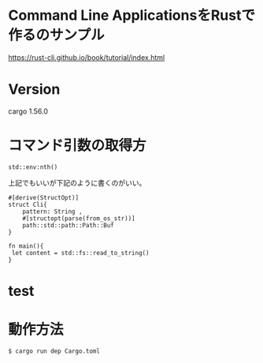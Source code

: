 # Command Line ApplicationsをRustで作るのサンプル
https://rust-cli.github.io/book/tutorial/index.html

# Version
cargo 1.56.0

# コマンド引数の取得方
```
std::env:nth()
```
上記でもいいが下記のように書くのがいい。

```use structopt::StructOpt;
#[derive(StructOpt)]
struct Cli{
    pattern: String ,
    #[structopt(parse(from_os_str))]
    path::std::path::Path::Buf
}

fn main(){
 let content = std::fs::read_to_string()
}
```

# test

# 動作方法
```$ cargo run dep Cargo.toml```
